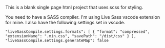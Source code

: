 This is a blank single page html project that uses scss for styling.

You need to have a SASS compiler. I'm using Live Sass vscode extension for mine. I also have the following settings set in vscode.

`
"liveSassCompile.settings.formats": [
    {
        "format": "compressed",
        "extensionName": ".min.css",
        "savePath": "/dist/css"
    }
],
"liveSassCompile.settings.generateMap": false
`